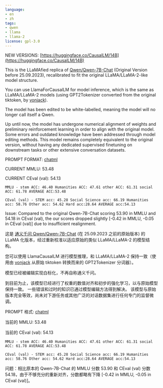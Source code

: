 ```yaml
---
language:
- en
- zh
tags:
- qwen
- llama
- llama-2
license: gpl-3.0
---
```


NEW VERSIONS: [https://huggingface.co/CausalLM/14B](https://huggingface.co/CausalLM/14B)


This is the LLaMAfied replica of [Qwen/Qwen-7B-Chat](https://huggingface.co/Qwen/Qwen-7B-Chat) (Original Version before 25.09.2023), recalibrated to fit the original LLaMA/LLaMA-2-like model structure.

You can use LlamaForCausalLM for model inference, which is the same as LLaMA/LLaMA-2 models (using GPT2Tokenizer converted from the original tiktoken, by [vonjack](https://huggingface.co/vonjack)).

The model has been edited to be white-labelled, meaning the model will no longer call itself a Qwen.

Up until now, the model has undergone numerical alignment of weights and preliminary reinforcement learning in order to align with the original model. Some errors and outdated knowledge have been addressed through model editing methods. This model remains completely equivalent to the original version, without having any dedicated supervised finetuning on downstream tasks or other extensive conversation datasets.

PROMPT FORMAT: [chatml](https://github.com/openai/openai-python/blob/main/chatml.md)

CURRENT MMLU: 53.48

CURRENT CEval (val): 54.13

```
MMLU - stem ACC: 46.40 Humanities ACC: 47.61 other ACC: 61.31 social ACC: 61.78 AVERAGE ACC:53.48

CEval (val) - STEM acc: 45.28 Social Science acc: 66.19 Humanities acc: 58.76 Other acc: 54.62 Hard acc:28.64 AVERAGE acc:54.13
```

Issue: Compared to the original Qwen-7B-Chat scoring 53.90 in MMLU and 54.18 in CEval (val), the our scores dropped slightly [-0.42 in MMLU, -0.05 in CEval (val)] due to insufficient realignment.


这是 [通义千问 Qwen/Qwen-7B-Chat](https://huggingface.co/Qwen/Qwen-7B-Chat) (在 25.09.2023 之前的原始版本) 的 LLaMA 化版本，经过重新校准以适应原始的类似 LLaMA/LLaMA-2 的模型结构。

您可以使用 LlamaCausalLM 进行模型推理，和 LLaMA/LLaMA-2 保持一致（使用由 [vonjack](https://huggingface.co/vonjack) 从原始 tiktoken 转换而来的 GPT2Tokenizer 分词器）。

模型已经被编辑实现白标化，不再自称通义千问。

到目前为止，该模型已经进行了权重的数值对齐和初步的强化学习，以与原始模型保持一致。 一些错误和过时的知识已通过模型编辑方法得到解决。 该模型与原始版本完全等效，尚未对下游任务或其他广泛的对话数据集进行任何专门的监督微调。

PROMPT 格式: [chatml](https://github.com/openai/openai-python/blob/main/chatml.md)

当前的 MMLU: 53.48

当前的 CEval (val): 54.13

```
MMLU - stem ACC: 46.40 Humanities ACC: 47.61 other ACC: 61.31 social ACC: 61.78 AVERAGE ACC:53.48

CEval (val) - STEM acc: 45.28 Social Science acc: 66.19 Humanities acc: 58.76 Other acc: 54.62 Hard acc:28.64 AVERAGE acc:54.13
```

问题：相比原本的 Qwen-7B-Chat 的 MMLU 分数 53.90 和 CEval (val) 分数 54.18，由于不够充分的重新对齐，分数都略有下降 [-0.42 in MMLU, -0.05 in CEval (val)]。